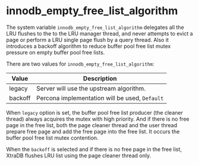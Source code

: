 # innodb_empty_free_list_algorithm

The system variable `innodb_empty_free_list_algorithm` delegates all the LRU flushes to the to the LRU manager thread, and never attempts to evict a page or perform a LRU single page flush by a query thread. Also it introduces a backoff algorithm to reduce buffer pool free list mutex pressure on empty buffer pool free lists.

There are two values for `innodb_empty_free_list_algorithm`:

| Value  | Description |
| ------------- | ------------- |
| legacy  | Server will use the upstream algorithm.   |
| backoff  | Percona implementation will be used, `Default` |

When `legacy` option is set, the buffer pool free list producer (the cleaner thread) always acquires the mutex with high priority. And if there is no free page in the free list, both the page cleaner thread and the user thread prepare free page and add the free page into the free list. It occurs the buffer pool free list mutex contention.

When the `backoff` is selected and if there is no free page in the free list, XtraDB flushes LRU list using the page cleaner thread only.
